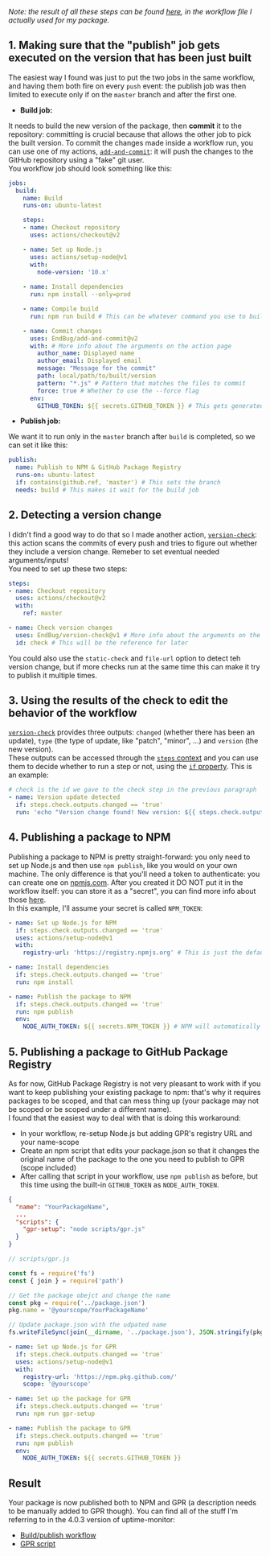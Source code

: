 *Note: the result of all these steps can be found [here][1], in the workflow file I actually used for my package.*

## 1. Making sure that the "publish" job gets executed on the version that has been just built

The easiest way I found was just to put the two jobs in the same workflow, and having them both fire on every `push` event: the publish job was then limited to execute only if on the `master` branch and after the first one.

 - **Build job:**  

It needs to build the new version of the package, then **commit** it to the repository: committing is crucial because that allows the other job to pick the built version. To commit the changes made inside a workflow run, you can use one of my actions, [`add-and-commit`][2]: it will push the changes to the GitHub repository using a "fake" git user.  
You workflow job should look something like this:

```yml
jobs:
  build:
    name: Build
    runs-on: ubuntu-latest

    steps: 
    - name: Checkout repository
      uses: actions/checkout@v2

    - name: Set up Node.js
      uses: actions/setup-node@v1
      with:
        node-version: '10.x'
    
    - name: Install dependencies
      run: npm install --only=prod

    - name: Compile build
      run: npm run build # This can be whatever command you use to build your package

    - name: Commit changes
      uses: EndBug/add-and-commit@v2
      with: # More info about the arguments on the action page
        author_name: Displayed name
        author_email: Displayed email
        message: "Message for the commit"
        path: local/path/to/built/version
        pattern: "*.js" # Pattern that matches the files to commit
        force: true # Whether to use the --force flag
      env:
        GITHUB_TOKEN: ${{ secrets.GITHUB_TOKEN }} # This gets generated automatically
```


 - **Publish job:**  

We want it to run only in the `master` branch after `build` is completed, so we can set it like this:

```yml
publish:
  name: Publish to NPM & GitHub Package Registry
  runs-on: ubuntu-latest
  if: contains(github.ref, 'master') # This sets the branch
  needs: build # This makes it wait for the build job
```

## 2. Detecting a version change  
I didn't find a good way to do that so I made another action, [`version-check`][3]: this action scans the commits of every push and tries to figure out whether they include a version change. Remeber to set eventual needed arguments/inputs!  
You need to set up these two steps:

```yml
steps:
- name: Checkout repository
  uses: actions/checkout@v2
  with:
    ref: master

- name: Check version changes
  uses: EndBug/version-check@v1 # More info about the arguments on the action page
  id: check # This will be the reference for later
```

You could also use the `static-check` and `file-url` option to detect teh version change, but if more checks run at the same time this can make it try to publish it multiple times.

## 3. Using the results of the check to edit the behavior of the workflow

[`version-check`][3] provides three outputs: `changed` (whether there has been an update), `type` (the type of update, like "patch", "minor", ...) and `version` (the new version).  
These outputs can be accessed through the [`steps` context][4] and you can use them to decide whether to run a step or not, using the [`if` property][5]. This is an example:

```yml
# check is the id we gave to the check step in the previous paragraph
- name: Version update detected
  if: steps.check.outputs.changed == 'true'
  run: 'echo "Version change found! New version: ${{ steps.check.outputs.version }} (${{ steps.check.outputs.type }})"'
```

## 4. Publishing a package to NPM

Publishing a package to NPM is pretty straight-forward: you only need to set up Node.js and then use `npm publish`, like you would on your own machine. The only difference is that you'll need a token to authenticate: you can create one on [npmjs.com][6]. After you created it DO NOT put it in the workflow itself: you can store it as a "secret", you can find more info about those [here][7].  
In this example, I'll assume your secret is called `NPM_TOKEN`:

```yml
- name: Set up Node.js for NPM
  if: steps.check.outputs.changed == 'true'
  uses: actions/setup-node@v1
  with:
    registry-url: 'https://registry.npmjs.org' # This is just the default registry URL

- name: Install dependencies
  if: steps.check.outputs.changed == 'true'
  run: npm install

- name: Publish the package to NPM
  if: steps.check.outputs.changed == 'true'
  run: npm publish
  env:
    NODE_AUTH_TOKEN: ${{ secrets.NPM_TOKEN }} # NPM will automatically authenticate with this
```

## 5. Publishing a package to GitHub Package Registry

As for now, GitHub Package Registry is not very pleasant to work with if you want to keep publishing your existing package to npm: that's why it requires packages to be scoped, and that can mess thing up (your package may not be scoped or be scoped under a different name).  
I found that the easiest way to deal with that is doing this workaround:

 - In your workflow, re-setup Node.js but adding GPR's registry URL and your name-scope
 - Create an npm script that edits your package.json so that it changes the original name of the package to the one you need to publish to GPR (scope included)
 - After calling that script in your workflow, use `npm publish` as before, but this time using the built-in `GITHUB_TOKEN` as `NODE_AUTH_TOKEN`.

```json
{
  "name": "YourPackageName",
  ...
  "scripts": {
    "gpr-setup": "node scripts/gpr.js"
  }
}
```

```js
// scripts/gpr.js

const fs = require('fs')
const { join } = require('path')

// Get the package obejct and change the name
const pkg = require('../package.json')
pkg.name = '@yourscope/YourPackageName'

// Update package.json with the udpated name
fs.writeFileSync(join(__dirname, '../package.json'), JSON.stringify(pkg))
```

```yml
- name: Set up Node.js for GPR
  if: steps.check.outputs.changed == 'true'
  uses: actions/setup-node@v1
  with:
    registry-url: 'https://npm.pkg.github.com/'
    scope: '@yourscope'

- name: Set up the package for GPR
  if: steps.check.outputs.changed == 'true'
  run: npm run gpr-setup

- name: Publish the package to GPR
  if: steps.check.outputs.changed == 'true'
  run: npm publish
  env:
    NODE_AUTH_TOKEN: ${{ secrets.GITHUB_TOKEN }}
```

## Result

Your package is now published both to NPM and GPR (a description needs to be manually added to GPR though).
You can find all of the stuff I'm referring to in the 4.0.3 version of uptime-monitor:

 - [Build/publish workflow][1]
 - [GPR script][8]


  [1]: https://github.com/EndBug/uptime-monitor/blob/v4.0.3/.github/workflows/build-and-publish.yml
  [2]: https://github.com/marketplace/actions/add-commit
  [3]: https://github.com/marketplace/actions/version-check
  [4]: https://help.github.com/en/articles/contexts-and-expression-syntax-for-github-actions#steps-context
  [5]: https://help.github.com/en/articles/workflow-syntax-for-github-actions#jobsjob_idif
  [6]: https://npmjs.com
  [7]: https://help.github.com/en/articles/virtual-environments-for-github-actions#creating-and-using-secrets-encrypted-variables
  [8]: https://github.com/EndBug/uptime-monitor/blob/v4.0.3/scripts/gpr.js
